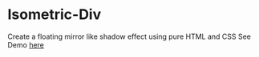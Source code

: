 # Isometric-Div
Create a floating mirror like shadow effect using pure HTML and CSS
See Demo <a href="https://rawgit.com/Bornkhan/Isometric-Div/master/index.html">here</a>
